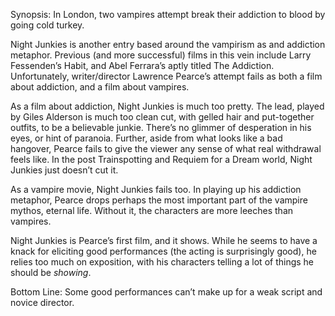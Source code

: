Synopsis: In London, two vampires attempt break their addiction to blood by going cold turkey.

Night Junkies is another entry based around the vampirism as and addiction metaphor.  Previous (and more successful) films in this vein include Larry Fessenden’s Habit, and Abel Ferrara’s aptly titled The Addiction.  Unfortunately, writer/director Lawrence Pearce’s attempt fails as both a film about addiction, and a film about vampires. 

As a film about addiction, Night Junkies is much too pretty. The lead, played by Giles Alderson is much too clean cut, with gelled hair and put-together outfits, to be a believable junkie.  There’s no glimmer of desperation in his eyes, or hint of paranoia. Further, aside from what looks like a bad hangover, Pearce fails to give the viewer any sense of what real withdrawal feels like.  In the post Trainspotting and Requiem for a Dream world, Night Junkies just doesn’t cut it.

As a vampire movie, Night Junkies fails too.  In playing up his addiction metaphor, Pearce drops perhaps the most important part of the vampire mythos, eternal life.  Without it, the characters are more leeches than vampires.

Night Junkies is Pearce’s first film, and it shows.  While he seems to have a knack for eliciting good performances (the acting is surprisingly good), he relies too much on exposition, with his characters telling a lot of things he should be <em>showing</em>.

Bottom Line: Some good performances can’t make up for a weak script and novice director.

